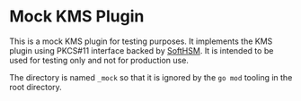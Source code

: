 # Mock KMS Plugin

This is a mock KMS plugin for testing purposes. It implements the KMS plugin using PKCS#11 interface backed by [SoftHSM](https://www.opendnssec.org/softhsm/). It is intended to be used for testing only and not for production use.

The directory is named `_mock` so that it is ignored by the `go mod` tooling in the root directory.
